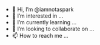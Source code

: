 - 👋 Hi, I’m @iamnotaspark
- 👀 I’m interested in ...
- 🌱 I’m currently learning ...
- 💞️ I’m looking to collaborate on ...
- 📫 How to reach me ...

<!---
iamnotaspark/iamnotaspark is a ✨ special ✨ repository because its `README.md` (this file) appears on your GitHub profile.
You can click the Preview link to take a look at your changes.
--->
